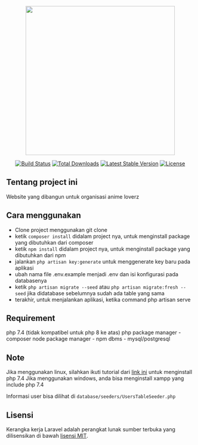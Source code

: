 <p align="center"><a href="https://laravel.com" target="_blank"><img src="https://raw.githubusercontent.com/laravel/art/master/logo-lockup/5%20SVG/2%20CMYK/1%20Full%20Color/laravel-logolockup-cmyk-red.svg" width="400"></a></p>

<p align="center">
<a href="https://travis-ci.org/laravel/framework"><img src="https://travis-ci.org/laravel/framework.svg" alt="Build Status"></a>
<a href="https://packagist.org/packages/laravel/framework"><img src="https://img.shields.io/packagist/dt/laravel/framework" alt="Total Downloads"></a>
<a href="https://packagist.org/packages/laravel/framework"><img src="https://img.shields.io/packagist/v/laravel/framework" alt="Latest Stable Version"></a>
<a href="https://packagist.org/packages/laravel/framework"><img src="https://img.shields.io/packagist/l/laravel/framework" alt="License"></a>
</p>

## Tentang project ini

Website yang dibangun untuk organisasi anime loverz

## Cara menggunakan

-   Clone project menggunakan git clone
-   ketik `composer install` didalam project nya, untuk menginstall package yang dibutuhkan dari composer
-   ketik `npm install` didalam project nya, untuk menginstall package yang dibutuhkan dari npm
-   jalankan `php artisan key:generate` untuk menggenerate key baru pada aplikasi
-   ubah nama file .env.example menjadi .env dan isi konfigurasi pada databasenya
-   ketik `php artisan migrate --seed` atau `php artisan migrate:fresh --seed` jika didatabase sebelumnya sudah ada table yang sama
-   terakhir, untuk menjalankan aplikasi, ketika command php artisan serve

## Requirement

php 7.4 (tidak kompatibel untuk php 8 ke atas)
php package manager - composer
node package manager - npm
dbms - mysql/postgresql

## Note

Jika menggunakan linux, silahkan ikuti tutorial dari [link ini](https://computingforgeeks.com/how-to-install-php-on-ubuntu/) untuk menginstall php 7.4
Jika menggunakan windows, anda bisa menginstall xampp yang include php 7.4

Informasi user bisa dilihat di `database/seeders/UsersTableSeeder.php`

## Lisensi

Kerangka kerja Laravel adalah perangkat lunak sumber terbuka yang dilisensikan di bawah [lisensi MIT](https://opensource.org/licenses/MIT).
